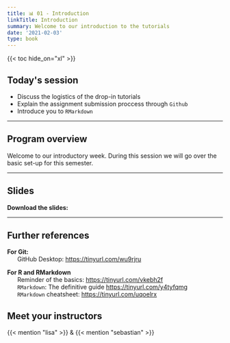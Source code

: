 ```yaml
---
title: 📊 01 - Introduction
linkTitle: Introduction
summary: Welcome to our introduction to the tutorials
date: '2021-02-03'
type: book
---
```



{{< toc hide_on="xl" >}}

## Today's session

- Discuss the logistics of the drop-in tutorials
- Explain the assignment submission proccess through `Github`
- Introduce you to `RMarkdown`

---

## Program overview

Welcome to our introductory week. During this session we will go over the basic set-up for this semester.

---

## Slides

**Download the slides:** <br>


---

## Further references

**For Git:** <br>
&nbsp;&nbsp;&nbsp;&nbsp;&nbsp;&nbsp;GitHub Desktop: https://tinyurl.com/wu9rjru <p>

**For R and RMarkdown** <br>
&nbsp;&nbsp;&nbsp;&nbsp;&nbsp;&nbsp;Reminder of the basics: https://tinyurl.com/vkebh2f <br>
&nbsp;&nbsp;&nbsp;&nbsp;&nbsp;&nbsp;`RMarkdown`: The definitive guide https://tinyurl.com/y4tyfqmg <br>
&nbsp;&nbsp;&nbsp;&nbsp;&nbsp;&nbsp;`RMarkdown` cheatsheet: https://tinyurl.com/uqoelrx <br>

## Meet your instructors

{{< mention "lisa" >}} & {{< mention "sebastian" >}}

<!--
## Courses in this program

{{< list_children >}}

{{< figure src="featured.jpg" >}}

{{< callout note >}}
The parameter $\mu$ is the mean or expectation of the distribution.
$\sigma$ is its standard deviation.
The variance of the distribution is $\sigma^{2}$.
{{< /callout >}}
-->
